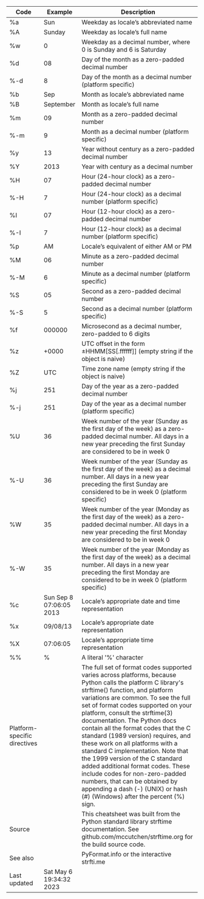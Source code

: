 | Code | Example | Description |
|------|---------|-------------|
| %a   | Sun     | Weekday as locale’s abbreviated name |
| %A   | Sunday  | Weekday as locale’s full name |
| %w   | 0       | Weekday as a decimal number, where 0 is Sunday and 6 is Saturday |
| %d   | 08      | Day of the month as a zero-padded decimal number |
| %-d  | 8       | Day of the month as a decimal number (platform specific) |
| %b   | Sep     | Month as locale’s abbreviated name |
| %B   | September | Month as locale’s full name |
| %m   | 09      | Month as a zero-padded decimal number |
| %-m  | 9       | Month as a decimal number (platform specific) |
| %y   | 13      | Year without century as a zero-padded decimal number |
| %Y   | 2013    | Year with century as a decimal number |
| %H   | 07      | Hour (24-hour clock) as a zero-padded decimal number |
| %-H  | 7       | Hour (24-hour clock) as a decimal number (platform specific) |
| %I   | 07      | Hour (12-hour clock) as a zero-padded decimal number |
| %-I  | 7       | Hour (12-hour clock) as a decimal number (platform specific) |
| %p   | AM      | Locale’s equivalent of either AM or PM |
| %M   | 06      | Minute as a zero-padded decimal number |
| %-M  | 6       | Minute as a decimal number (platform specific) |
| %S   | 05      | Second as a zero-padded decimal number |
| %-S  | 5       | Second as a decimal number (platform specific) |
| %f   | 000000  | Microsecond as a decimal number, zero-padded to 6 digits |
| %z   | +0000   | UTC offset in the form ±HHMM[SS[.ffffff]] (empty string if the object is naive) |
| %Z   | UTC     | Time zone name (empty string if the object is naive) |
| %j   | 251     | Day of the year as a zero-padded decimal number |
| %-j  | 251     | Day of the year as a decimal number (platform specific) |
| %U   | 36      | Week number of the year (Sunday as the first day of the week) as a zero-padded decimal number. All days in a new year preceding the first Sunday are considered to be in week 0 |
| %-U  | 36      | Week number of the year (Sunday as the first day of the week) as a decimal number. All days in a new year preceding the first Sunday are considered to be in week 0 (platform specific) |
| %W   | 35      | Week number of the year (Monday as the first day of the week) as a zero-padded decimal number. All days in a new year preceding the first Monday are considered to be in week 0 |
| %-W  | 35      | Week number of the year (Monday as the first day of the week) as a decimal number. All days in a new year preceding the first Monday are considered to be in week 0 (platform specific) |
| %c   | Sun Sep 8 07:06:05 2013 | Locale’s appropriate date and time representation |
| %x   | 09/08/13 | Locale’s appropriate date representation |
| %X   | 07:06:05 | Locale’s appropriate time representation |
| %%   | %       | A literal '%' character |
| Platform-specific directives | | The full set of format codes supported varies across platforms, because Python calls the platform C library's strftime() function, and platform variations are common. To see the full set of format codes supported on your platform, consult the strftime(3) documentation. The Python docs contain all the format codes that the C standard (1989 version) requires, and these work on all platforms with a standard C implementation. Note that the 1999 version of the C standard added additional format codes. These include codes for non-zero-padded numbers, that can be obtained by appending a dash (-) (UNIX) or hash (#) (Windows) after the percent (%) sign. |
| Source | | This cheatsheet was built from the Python standard library strftime documentation. See github.com/mccutchen/strftime.org for the build source code. |
| See also | | PyFormat.info or the interactive strfti.me |
| Last updated | Sat May 6 19:34:32 2023 |
